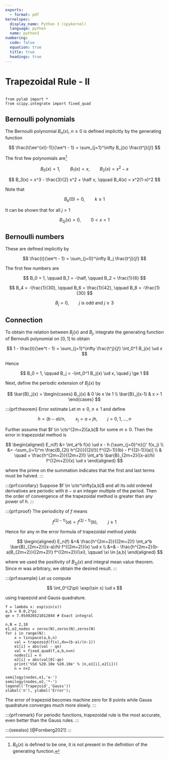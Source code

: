 ```yaml
---
exports:
  - format: pdf
kernelspec:
  display_name: Python 3 (ipykernel)
  language: python
  name: python3
numbering:
  code: false
  equation: true
  title: true
  headings: true
---
```


# Trapezoidal Rule - II

```{include} math.md
```

```{code-cell}
from pylab import *
from scipy.integrate import fixed_quad
```

## Bernoulli polynomials

The Bernoulli polynomial $B_n(x)$, $n \ge 0$ is defined implicitly by the generating function

$$
\frac{t(\ee^{xt}-1)}{\ee^t - 1} = \sum_{j=1}^\infty B_j(x) \frac{t^j}{j!}
$$

The first few polynomials are[^1]

$$
B_0(x)=1, \qquad B_1(x)=x, \qquad B_2(x) = x^2 - x
$$

$$
B_3(x) = x^3 - \frac{3}{2} x^2 + \half x, \qquad B_4(x) = x^2(1-x)^2
$$

Note that 

$$
B_k(0)=0, \qquad k \ge 1
$$ 

It can be shown that for all $j > 1$ 

$$
B_{2j}(x) > 0, \qquad 0 < x < 1
$$

## Bernoulli numbers

These are defined implicitly by

$$
\frac{t}{\ee^t - 1} = \sum_{j=0}^\infty B_j \frac{t^j}{j!}
$$ 

The first few numbers are

$$
B_0 = 1, \qquad B_1 = -\half, \qquad B_2 = \frac{1}{6}
$$

$$
B_4 = -\frac{1}{30}, \qquad B_6 = \frac{1}{42}, \qquad B_8 = -\frac{1}{30}
$$

$$
B_j = 0, \qquad \textrm{$j$ is odd and $j \ge 3$}
$$

## Connection

To obtain the relation between $B_j(x)$ and $B_j$, integrate the generating function of Bernoulli polynomial on $[0,1]$ to obtain

$$
1 - \frac{t}{\ee^t - 1} = \sum_{j=1}^\infty \frac{t^j}{j!} \int_0^1 B_j(x) \ud x
$$

Hence 

$$
B_0 = 1, \qquad B_j = -\int_0^1 B_j(x) \ud x, \quad j \ge 1
$$

Next, define the periodic extension of $B_j(x)$ by

$$
\bar{B}_j(x) = \begin{cases}
B_j(x) & 0 \le x \le 1 \\
\bar{B}_j(x-1) & x > 1
\end{cases}
$$

:::{prf:theorem} Error estimate
Let $m \ge 0$, $n \ge 1$ and define 

$$
h = (b-a)/n, \qquad x_j = a + jh, \qquad j=0,1,\ldots,n
$$

Further assume that $f \in \cts^{2m+2}[a,b]$ for some $m \ge 0$. Then the error in trapezoidal method is 

$$
\begin{aligned}
E_n(f) 
&= \int_a^b f(x) \ud x - h {\sum_{j=0}^n}{}' f(x_j) \\
&= -\sum_{i=1}^m \frac{B_{2i} h^{2i}}{(2i)!}[ f^{(2i-1)}(b) - f^{(2i-1)}(a)] \\
& \quad + \frac{h^{2m+2}}{(2m+2)!} \int_a^b \bar{B}_{2m+2}((x-a)/h) f^{(2m+2)}(x) \ud x
\end{aligned}
$$ 

where the prime on the summation indicates that the first and last terms must be halved.
:::

:::{prf:corollary}
Suppose $f \in \cts^\infty[a,b]$ and all its odd ordered derivatives are periodic with $b-a$ an integer multiple of the period. Then the order of convergence of the trapezoidal method is greater than any power of $h$.
:::

:::{prf:proof}
The periodicity of $f$ means

$$
f^{(2j-1)}(a) = f^{(2j-1)}(b), \qquad j \ge 1
$$ 

Hence for any $m$ the error formula of trapezoidal method yields 

$$
\begin{aligned}
E_n(f) &=& \frac{h^{2m+2}}{(2m+2)!} \int_a^b \bar{B}_{2m+2}((x-a)/h) f^{(2m+2)}(x) \ud x \\
&=& - \frac{h^{2m+2}(b-a)B_{2m+2}}{(2m+2)!} f^{(2m+2)}(\xi), \qquad \xi \in [a,b]
\end{aligned}
$$ 

where we used the positivity of $B_{2j}(x)$ and integral mean value theorem. Since $m$ was arbitrary, we obtain the desired
result.
:::

:::{prf:example}
Let us compute

$$
\int_0^{2\pi} \exp(\sin x) \ud x
$$

using trapezoid and Gauss quadrature.

```{code-cell}
f = lambda x: exp(sin(x))
a,b = 0.0,2*pi
qe = 7.954926521012844 # Exact integral

n,N = 2,10
e1,e2,nodes = zeros(N),zeros(N),zeros(N)
for i in range(N):
    x = linspace(a,b,n)
    val = trapezoid(f(x),dx=(b-a)/(n-1))
    e1[i] = abs(val - qe)
    val = fixed_quad(f,a,b,n=n)
    nodes[i] = n
    e2[i] = abs(val[0]-qe)
    print('%5d %20.10e %20.10e' % (n,e1[i],e2[i]))
    n = n+2

semilogy(nodes,e1,'o-')
semilogy(nodes,e2,'*-')
legend(('Trapezoid','Gauss'))
xlabel('n'), ylabel('Error');
```

The error of trapezoid becomes machine zero for 8 points while Gauss quadrature converges much more slowly.
:::

:::{prf:remark}
For periodic functions, trapezoidal rule is the most accurate, even better than the Gauss rules.
:::

:::{seealso}
[@Fornberg2021]
:::

[^1]: $B_0(x)$ is defined to be one, it is not present in the definition
    of the generating function.
